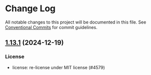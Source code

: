 # Change Log

All notable changes to this project will be documented in this file.
See [Conventional Commits](https://conventionalcommits.org) for commit guidelines.

## [1.13.1](https://github.com/ExodusMovement/assets/compare/@exodus/web3-errors@1.13.0...@exodus/web3-errors@1.13.1) (2024-12-19)


### License


* license: re-license under MIT license (#4579)
